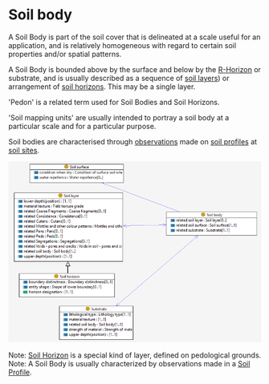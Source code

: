 # Soil body
A Soil Body is part of the soil cover that is delineated at a scale useful for an application, and is relatively homogeneous with regard to certain soil properties and/or spatial patterns. 

A Soil Body is bounded above by the surface and below by the [R-Horizon](soil-layer.md) or substrate, and is usually described as a sequence of [soil layers](soil-layer.md)) or arrangement of [soil horizons](soil-layer.md). This may be a single layer.  

'Pedon' is a related term used for Soil Bodies and Soil Horizons. 

'Soil mapping units' are usually intended to portray a soil body at a particular scale and for a particular purpose. 

Soil bodies are characterised through [observations](sosa.md) made on [soil profiles](soil-profile.md) at [soil sites](site.md). 

![Soil body](image/Soil-body.png)

Note: [Soil Horizon](soil-layer.md) is a special kind of layer, defined on pedological grounds. 
Note: A Soil Body is usually characterized by observations made in a [Soil Profile](soil-profile.md).
